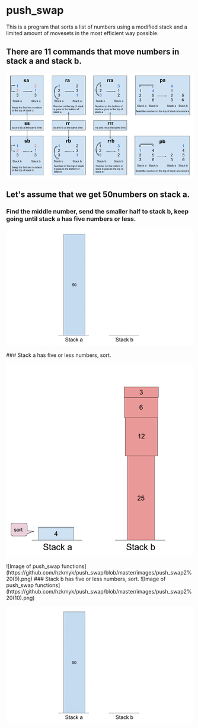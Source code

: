 # push_swap
This is a program that sorts a list of numbers using a modified stack and a limited amount of movesets in the most efficient way possible.
## There are 11 commands that move numbers in stack a and stack b.
![Image of push_swap functions](https://github.com/hzkmyk/push_swap/blob/master/images/push_swap.png)
## Let's assume that we get 50numbers on stack a.
### Find the middle number, send the smaller half to stack b, keep going until stack a has five numbers or less.
<p align="center"><img src="https://github.com/hzkmyk/push_swap/blob/master/images/firststep.gif" alt="Gif of the first step"></p>
### Stack a has five or less numbers, sort.
<p align="center"><img src="https://github.com/hzkmyk/push_swap/blob/master/images/push_swap2%20(9).png" alt="Gif of the first step"></p>
![Image of push_swap functions](https://github.com/hzkmyk/push_swap/blob/master/images/push_swap2%20(9).png)
### Stack b has five or less numbers, sort.
![Image of push_swap functions](https://github.com/hzkmyk/push_swap/blob/master/images/push_swap2%20(10).png)
<p align="center"><img src="https://github.com/hzkmyk/push_swap/blob/master/images/push_swap.gif" alt="Gif of push_swap"></p>

